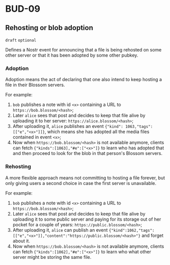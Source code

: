 # BUD-09

## Rehosting or blob adoption

`draft` `optional`

Defines a Nostr event for announcing that a file is being rehosted on some other server or that it has been adopted by some other pubkey.

### Adoption

Adoption means the act of declaring that one also intend to keep hosting a file in their Blossom servers.

For example:

1. `bob` publishes a note with id `<x>` containing a URL to `https://bob.blossom/<hash>`;
2. Later `alice` sees that post and decides to keep that file alive by uploading it to her server: `https://alice.blossom/<hash>`;
3. After uploading it, `alice` publishes an event `{"kind": 1063,"tags":[["e","<x>"]]}`, which means she has adopted all the media files contained in event `<x>`;
4. Now when `https://bob.blossom/<hash>` is not available anymore, clients can fetch `{"kinds":[1063],"#e":["<x>"]}` to learn who has adopted that and then proceed to look for the blob in that person's Blossom servers.

### Rehosting

A more flexible approach means not committing to hosting a file forever, but only giving users a second choice in case the first server is unavailable.

For example:

1. `bob` publishes a note with id `<x>` containing a URL to `https://bob.blossom/<hash>`;
2. Later `alice` sees that post and decides to keep that file alive by uploading it to some public server and paying for its storage out of her pocket for a couple of years: `https://public.blossom/<hash>`;
3. After uploading it, `alice` can publish an event `{"kind":1062,"tags":[["e","<x>"]],"content":"https://public.blossom/<hash>"}` and forget about it.
4. Now when `https://bob.blossom/<hash>` is not available anymore, clients can fetch `{"kinds":[1062],"#e":["<x>"]}` to learn who what other server might be storing the same file.
